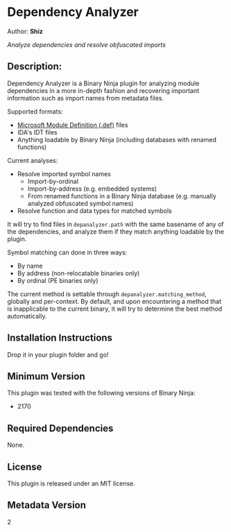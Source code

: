 # Dependency Analyzer

Author: **Shiz**

_Analyze dependencies and resolve obfuscated imports_

## Description:

Dependency Analyzer is a Binary Ninja plugin for analyzing module dependencies in a more in-depth fashion and recovering important information such as import names from metadata files.

Supported formats:

* [Microsoft Module Definition (.def)](https://docs.microsoft.com/en-us/cpp/build/reference/module-definition-dot-def-files?view=vs-2019) files
* IDA's IDT files
* Anything loadable by Binary Ninja (including databases with renamed functions)

Current analyses:

* Resolve imported symbol names
  - Import-by-ordinal
  - Import-by-address (e.g. embedded systems)
  - From renamed functions in a Binary Ninja database (e.g. manually analyzed obfuscated symbol names)
* Resolve function and data types for matched symbols

It will try to find files in `depanalyzer.path` with the same basename of any of the dependencies, and analyze them if they match anything loadable by the plugin.

Symbol matching can done in three ways:

* By name
* By address (non-relocatable binaries only)
* By ordinal (PE binaries only)

The current method is settable through `depanalyzer.matching_method`, globally and per-context. By default, and upon encountering a method that is inapplicable to the current binary, it will try to determine the best method automatically.

## Installation Instructions

Drop it in your plugin folder and go!

## Minimum Version

This plugin was tested with the following versions of Binary Ninja:

 * 2170

## Required Dependencies

None.

## License

This plugin is released under an MIT license.

## Metadata Version

2
